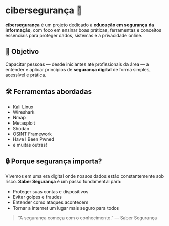 # cibersegurança 🔐

**cibersegurança** é um projeto dedicado à **educação em segurança da informação**, com foco em ensinar boas práticas, ferramentas e conceitos essenciais para proteger dados, sistemas e a privacidade online.

## 🧠 Objetivo

Capacitar pessoas — desde iniciantes até profissionais da área — a entender e aplicar princípios de **segurança digital** de forma simples, acessível e prática.

## 🛠 Ferramentas abordadas

- Kali Linux
- Wireshark
- Nmap
- Metasploit
- Shodan
- OSINT Framework
- Have I Been Pwned
- e muitas outras!

## 🔒 Porque segurança importa?

Vivemos em uma era digital onde nossos dados estão constantemente sob risco. **Saber Segurança** é um passo fundamental para:
- Proteger suas contas e dispositivos
- Evitar golpes e fraudes
- Entender como ataques acontecem
- Tornar a internet um lugar mais seguro para todos

  
> “A segurança começa com o conhecimento.” — Saber Segurança

